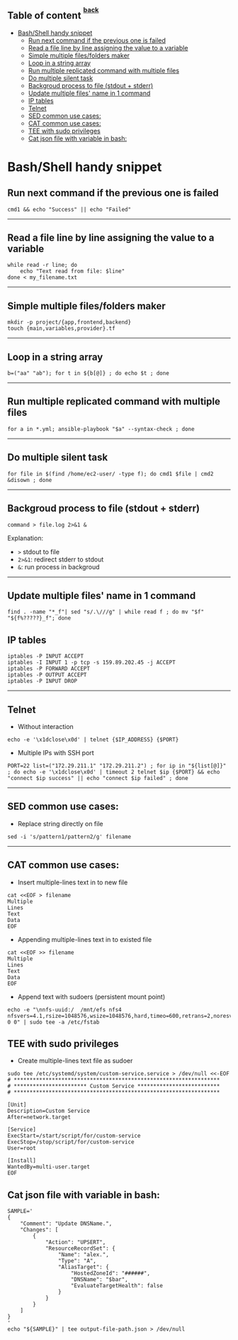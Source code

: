 ## Table of content <sup><sup>[back](../bash_shell.md)</sup></sup>

- [Bash/Shell handy snippet](#bashshell-handy-snippet)
  - [Run next command if the previous one is failed](#run-next-command-if-the-previous-one-is-failed)
  - [Read a file line by line assigning the value to a variable](#read-a-file-line-by-line-assigning-the-value-to-a-variable)
  - [Simple multiple files/folders maker](#simple-multiple-filesfolders-maker)
  - [Loop in a string array](#loop-in-a-string-array)
  - [Run multiple replicated command with multiple files](#run-multiple-replicated-command-with-multiple-files)
  - [Do multiple silent task](#do-multiple-silent-task)
  - [Backgroud process to file (stdout + stderr)](#backgroud-process-to-file-stdout--stderr)
  - [Update multiple files' name in 1 command](#update-multiple-files-name-in-1-command)
  - [IP tables](#ip-tables)
  - [Telnet](#telnet)
  - [SED common use cases:](#sed-common-use-cases)
  - [CAT common use cases:](#cat-common-use-cases)
  - [TEE with sudo privileges](#tee-with-sudo-privileges)
  - [Cat json file with variable in bash:](#cat-json-file-with-variable-in-bash)

# Bash/Shell handy snippet

## Run next command if the previous one is failed

```shell
cmd1 && echo "Success" || echo "Failed"
```

---

## Read a file line by line assigning the value to a variable

```shell
while read -r line; do
    echo "Text read from file: $line"
done < my_filename.txt
```

---

## Simple multiple files/folders maker

```shell
mkdir -p project/{app,frontend,backend}
touch {main,variables,provider}.tf
```

---

## Loop in a string array

```shell
b=("aa" "ab"); for t in ${b[@]} ; do echo $t ; done
```

---

## Run multiple replicated command with multiple files

```shell
for a in *.yml; ansible-playbook "$a" --syntax-check ; done
```

---

## Do multiple silent task

```shell
for file in $(find /home/ec2-user/ -type f); do cmd1 $file | cmd2 &disown ; done
```

---

## Backgroud process to file (stdout + stderr)

```shell
command > file.log 2>&1 &
```

Explanation:

- `>` stdout to file
- `2>&1`: redirect stderr to stdout
- `&`: run process in backgroud

---

## Update multiple files' name in 1 command

```shell
find . -name "*_f"| sed "s/.\///g" | while read f ; do mv "$f" "${f%?????}_f"; done
```

## IP tables

```shell
iptables -P INPUT ACCEPT
iptables -I INPUT 1 -p tcp -s 159.89.202.45 -j ACCEPT
iptables -P FORWARD ACCEPT
iptables -P OUTPUT ACCEPT
iptables -P INPUT DROP
```

---

## Telnet

- Without interaction

```shell
echo -e '\x1dclose\x0d' | telnet {$IP_ADDRESS} {$PORT}
```

- Multiple IPs with SSH port

```shell
PORT=22 list=("172.29.211.1" "172.29.211.2") ; for ip in "${list[@]}" ; do echo -e '\x1dclose\x0d' | timeout 2 telnet $ip {$PORT} && echo "connect $ip success" || echo "connect $ip failed" ; done
```

---

## SED common use cases:

- Replace string directly on file

```shell
sed -i 's/pattern1/pattern2/g' filename
```

---

## CAT common use cases:

- Insert multiple-lines text in to new file

```shell
cat <<EOF > filename
Multiple
Lines
Text
Data
EOF
```

- Appending multiple-lines text in to existed file

```shell
cat <<EOF >> filename
Multiple
Lines
Text
Data
EOF
```

- Append text with sudoers (persistent mount point)

```shell
echo -e "\nnfs-uuid:/  /mnt/efs nfs4 nfsvers=4.1,rsize=1048576,wsize=1048576,hard,timeo=600,retrans=2,noresvport,_netdev 0 0" | sudo tee -a /etc/fstab
```

## TEE with sudo privileges

- Create multiple-lines text file as sudoer

```shell
sudo tee /etc/systemd/system/custom-service.service > /dev/null <<-EOF
# *****************************************************************
# *********************** Custom Service **************************
# *****************************************************************

[Unit]
Description=Custom Service
After=network.target

[Service]
ExecStart=/start/script/for/custom-service
ExecStop=/stop/script/for/custom-service
User=root

[Install]
WantedBy=multi-user.target
EOF
```

## Cat json file with variable in bash:

```shell
SAMPLE='
{
    "Comment": "Update DNSName.",
    "Changes": [
        {
            "Action": "UPSERT",
            "ResourceRecordSet": {
                "Name": "alex.",
                "Type": "A",
                "AliasTarget": {
                    "HostedZoneId": "######",
                    "DNSName": "$bar",
                    "EvaluateTargetHealth": false
                }
            }
        }
    ]
}
'
echo "${SAMPLE}" | tee output-file-path.json > /dev/null
```
